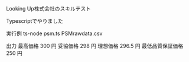 Looking Up株式会社のスキルテスト

Typescriptでやりました

実行例
ts-node psm.ts PSMrawdata.csv

出力
最高価格 300 円
妥協価格 298 円
理想価格 296.5 円
最低品質保証価格 250 円
